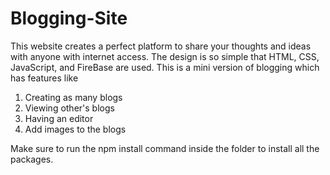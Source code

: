 # Blogging-Site
This website creates a perfect platform to share your thoughts and ideas with anyone with internet access. The design is so simple that HTML, CSS, JavaScript, and FireBase are used. This is a mini version of blogging which has features like 
1. Creating as many blogs 
2. Viewing other's blogs
3. Having an editor  
4. Add images to the blogs
   
Make sure to run the npm install command inside the folder to install all the packages.
